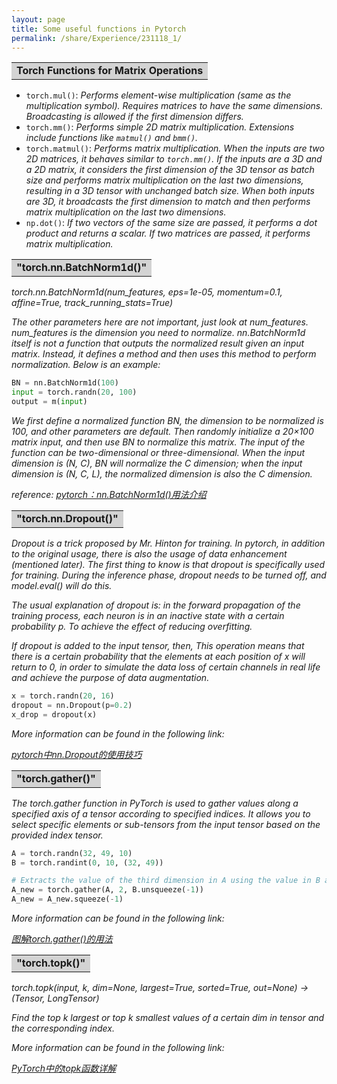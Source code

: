 ```yaml
---
layout: page
title: Some useful functions in Pytorch
permalink: /share/Experience/231118_1/
---
```



<table><tr><td bgcolor=lightgray><strong>Torch Functions for Matrix Operations</strong></td></tr></table>

- `torch.mul()`: _Performs element-wise multiplication (same as the multiplication symbol). Requires matrices to have the same dimensions. Broadcasting is allowed if the first dimension differs._
- `torch.mm()`: _Performs simple 2D matrix multiplication. Extensions include functions like `matmul()` and `bmm()`._
- `torch.matmul()`: _Performs matrix multiplication. When the inputs are two 2D matrices, it behaves similar to `torch.mm()`. If the inputs are a 3D and a 2D matrix, it considers the first dimension of the 3D tensor as batch size and performs matrix multiplication on the last two dimensions, resulting in a 3D tensor with unchanged batch size. When both inputs are 3D, it broadcasts the first dimension to match and then performs matrix multiplication on the last two dimensions._
- `np.dot()`: _If two vectors of the same size are passed, it performs a dot product and returns a scalar. If two matrices are passed, it performs matrix multiplication._



<table><tr><td bgcolor=lightgray><strong>"torch.nn.BatchNorm1d()" </strong></td></tr></table>

<em>torch.nn.BatchNorm1d(num_features, eps=1e-05, momentum=0.1, affine=True, track_running_stats=True)</em>

<em>The other parameters here are not important, just look at num_features. num_features is the dimension you need to normalize.
nn.BatchNorm1d itself is not a function that outputs the normalized result given an input matrix. Instead, it defines a method and then uses this method to perform normalization.
Below is an example:</em>

```python
BN = nn.BatchNorm1d(100)
input = torch.randn(20, 100)
output = m(input)
```

<em>We first define a normalized function BN, the dimension to be normalized is 100, and other parameters are default. Then randomly initialize a 20×100 matrix input, and then use BN to normalize this matrix.
The input of the function can be two-dimensional or three-dimensional. When the input dimension is (N, C), BN will normalize the C dimension; when the input dimension is (N, C, L), the normalized dimension is also the C dimension.</em>

<em>reference: <a href="https://blog.csdn.net/qsmx666/article/details/109527726" title="">pytorch：nn.BatchNorm1d()用法介绍</a> </em>



<table><tr><td bgcolor=lightgray><strong>"torch.nn.Dropout()" </strong></td></tr></table>

<em>Dropout is a trick proposed by Mr. Hinton for training. In pytorch, in addition to the original usage, there is also the usage of data enhancement (mentioned later).
The first thing to know is that dropout is specifically used for training. During the inference phase, dropout needs to be turned off, and model.eval() will do this.</em>

<em>The usual explanation of dropout is: in the forward propagation of the training process, each neuron is in an inactive state with a certain probability p. To achieve the effect of reducing overfitting.</em>

<em>If dropout is added to the input tensor, then, This operation means that there is a certain probability that the elements at each position of x will return to 0, in order to simulate the data loss of certain channels in real life and achieve the purpose of data augmentation.</em>

```python
x = torch.randn(20, 16)
dropout = nn.Dropout(p=0.2)
x_drop = dropout(x)
```
<em>More information can be found in the following link: </em>

<em><a href="https://blog.csdn.net/leviopku/article/details/120786990" title="">pytorch中nn.Dropout的使用技巧</a> </em>



<table><tr><td bgcolor=lightgray><strong>"torch.gather()" </strong></td></tr></table>

<em>The torch.gather function in PyTorch is used to gather values along a specified axis of a tensor according to specified indices. It allows you to select specific elements or sub-tensors from the input tensor based on the provided index tensor.</em>

```python
A = torch.randn(32, 49, 10)
B = torch.randint(0, 10, (32, 49))

# Extracts the value of the third dimension in A using the value in B as an index and adjusts the shape of A
A_new = torch.gather(A, 2, B.unsqueeze(-1))
A_new = A_new.squeeze(-1)
```

<em>More information can be found in the following link: </em>

<em><a href="https://blog.csdn.net/iteapoy/article/details/106203954" title="">图解torch.gather()的用法</a> </em>


<table><tr><td bgcolor=lightgray><strong>"torch.topk()" </strong></td></tr></table>

<em>torch.topk(input, k, dim=None, largest=True, sorted=True, out=None) -> (Tensor, LongTensor)</em>

<em>Find the top k largest or top k smallest values ​​of a certain dim in tensor and the corresponding index.</em>

<em>More information can be found in the following link: </em>

<em><a href="https://blog.csdn.net/qq_34914551/article/details/103738160" title="">PyTorch中的topk函数详解</a> </em>
